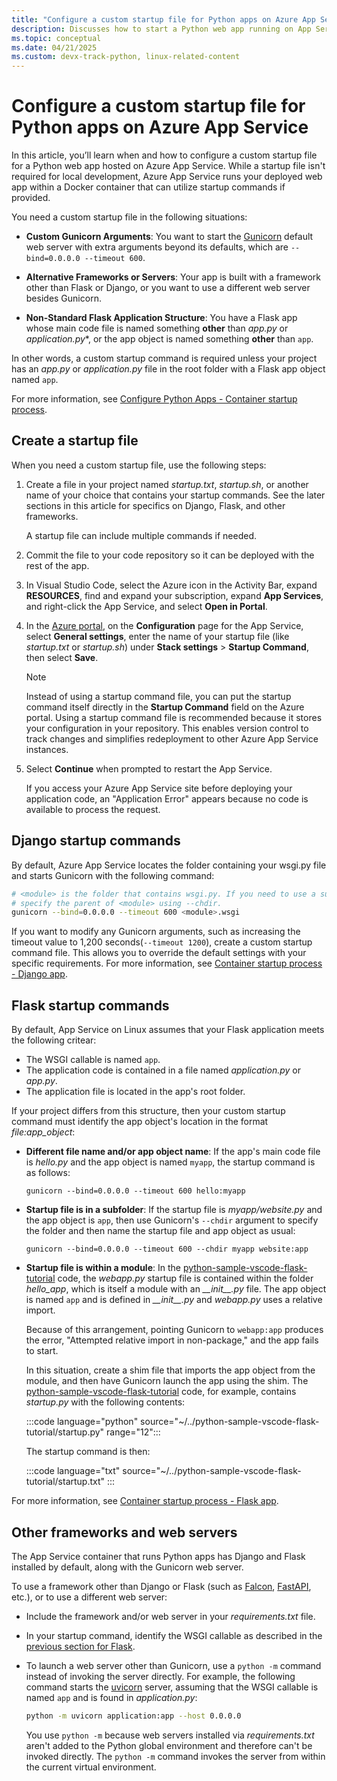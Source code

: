 ```yaml
---
title: "Configure a custom startup file for Python apps on Azure App Service on Linux"
description: Discusses how to start a Python web app running on App Service, including specific instructions for Django, Flask, and other frameworks.
ms.topic: conceptual
ms.date: 04/21/2025
ms.custom: devx-track-python, linux-related-content
---
```


# Configure a custom startup file for Python apps on Azure App Service

In this article, you’ll learn when and how to configure a custom startup file for a Python web app hosted on Azure App Service. While a startup file isn't required for local development, Azure App Service runs your deployed web app within a Docker container that can utilize startup commands if provided.

You need a custom startup file in the following situations:

* **Custom Gunicorn Arguments**: You want to start the [Gunicorn](https://gunicorn.org/) default web server with extra arguments beyond its defaults, which are `--bind=0.0.0.0 --timeout 600`.

* **Alternative Frameworks or Servers**: Your app is built with a framework other than Flask or Django, or you want to use a different web server besides Gunicorn.

* **Non-Standard Flask Application Structure**: You have a Flask app whose main code file is named something **other** than *app.py* or *application.py**, or the app object is named something **other** than `app`.

In other words, a custom startup command is required unless your project has an *app.py* or *application.py* file in the root folder with a Flask app object named `app`.

For more information, see [Configure Python Apps - Container startup process](/azure/app-service/configure-language-python#container-startup-process).

## Create a startup file

When you need a custom startup file, use the following steps:

1. Create a file in your project named *startup.txt*, *startup.sh*, or another name of your choice that contains your startup commands. See the later sections in this article for specifics on Django, Flask, and other frameworks.

    A startup file can include multiple commands if needed.

1. Commit the file to your code repository so it can be deployed with the rest of the app.

1. In Visual Studio Code, select the Azure icon in the Activity Bar, expand **RESOURCES**,  find and expand your subscription, expand **App Services**, and right-click the App Service, and select **Open in Portal**.

1. In the [Azure portal](https://portal.azure.com/), on the **Configuration** page for the App Service, select **General settings**, enter the name of your startup file (like *startup.txt* or *startup.sh*) under **Stack settings** > **Startup Command**, then select **Save**.

    > [!NOTE]
    > Instead of using a startup command file, you can put the startup command itself directly in the **Startup Command** field on the Azure portal. Using a startup command file is recommended because it stores your configuration in your repository. This enables version control to track changes and simplifies redeployment to other Azure App Service instances.

1. Select **Continue** when prompted to restart the App Service.

    If you access your Azure App Service site before deploying your application code, an "Application Error" appears because no code is available to process the request.

## Django startup commands

By default, Azure App Service locates the folder containing your wsgi.py file and starts Gunicorn with the following command:

```sh
# <module> is the folder that contains wsgi.py. If you need to use a subfolder,
# specify the parent of <module> using --chdir.
gunicorn --bind=0.0.0.0 --timeout 600 <module>.wsgi
```

If you want to modify any Gunicorn arguments, such as increasing the timeout value to 1,200 seconds(`--timeout 1200`), create a custom startup command file. This allows you to override the default settings with your specific requirements. For more information, see [Container startup process - Django app](/azure/app-service/configure-language-python#django-app).

## Flask startup commands

By default, App Service on Linux assumes that your Flask application meets the following critear:

* The WSGI callable is named `app`.
* The application code is contained in a file named *application.py* or *app.py*.
* The application file is located in the app's root folder.

If your project differs from this structure, then your custom startup command must identify the app object's location in the format *file:app_object*:

* **Different file name and/or app object name**: If the app's main code file is *hello.py* and the app object is named `myapp`, the startup command is as follows:

    ```text
    gunicorn --bind=0.0.0.0 --timeout 600 hello:myapp
    ```

* **Startup file is in a subfolder**: If the startup file is *myapp/website.py* and the app object is `app`, then use Gunicorn's `--chdir` argument to specify the folder and then name the startup file and app object as usual:

    ```text
    gunicorn --bind=0.0.0.0 --timeout 600 --chdir myapp website:app
    ```

* **Startup file is within a module**: In the [python-sample-vscode-flask-tutorial](https://github.com/Microsoft/python-sample-vscode-flask-tutorial) code, the *webapp.py* startup file is contained within the folder *hello_app*, which is itself a module with an *\_\_init\_\_.py* file. The app object is named `app` and is defined in *\_\_init\_\_.py* and *webapp.py* uses a relative import.

    Because of this arrangement, pointing Gunicorn to `webapp:app` produces the error, "Attempted relative import in non-package," and the app fails to start.

    In this situation, create a shim file that imports the app object from the module, and then have Gunicorn launch the app using the shim. The [python-sample-vscode-flask-tutorial](https://github.com/Microsoft/python-sample-vscode-flask-tutorial) code, for example, contains *startup.py* with the following contents:

    :::code language="python" source="~/../python-sample-vscode-flask-tutorial/startup.py" range="12":::

    The startup command is then:

    :::code language="txt" source="~/../python-sample-vscode-flask-tutorial/startup.txt" :::

For more information, see [Container startup process - Flask app](/azure/app-service/configure-language-python#flask-app).

## Other frameworks and web servers

The App Service container that runs Python apps has Django and Flask installed by default, along with the Gunicorn web server.

To use a framework other than Django or Flask (such as [Falcon](https://falconframework.org/), [FastAPI](https://fastapi.tiangolo.com/), etc.), or to use a different web server:

- Include the framework and/or web server in your *requirements.txt* file.

- In your startup command, identify the WSGI callable as described in the [previous section for Flask](#flask-startup-commands).

- To launch a web server other than Gunicorn, use a `python -m` command instead of invoking the server directly. For example, the following command starts the [uvicorn](https://www.uvicorn.org/) server, assuming that the WSGI callable is named `app` and is found in *application.py*:

    ```sh
    python -m uvicorn application:app --host 0.0.0.0
    ```

    You use `python -m` because web servers installed via *requirements.txt* aren't added to the Python global environment and therefore can't be invoked directly. The `python -m` command invokes the server from within the current virtual environment.
